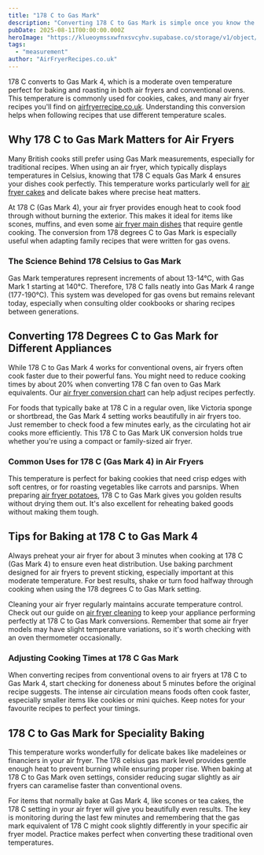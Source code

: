 ```yaml
---
title: "178 C to Gas Mark"
description: "Converting 178 C to Gas Mark is simple once you know the basics. Whether you're using an air fryer or traditional oven, this guide makes it easy. Find out the exact Gas Mark equivalent and get cooking with confidence."
pubDate: 2025-08-11T00:00:00.000Z
heroImage: "https://klueoymssxwfnxsvcyhv.supabase.co/storage/v1/object/public/md/178-c-to-gas-mark-42fa5e3a.png"
tags:
  - "measurement"
author: "AirFryerRecipes.co.uk"
---
```


<p id="">178 C converts to Gas Mark 4, which is a moderate oven temperature perfect for baking and roasting in both air fryers and conventional ovens. This temperature is commonly used for cookies, cakes, and many air fryer recipes you'll find on <a href="https://www.airfryerrecipe.co.uk/" id="">airfryerrecipe.co.uk</a>. Understanding this conversion helps when following recipes that use different temperature scales.</p><h2 id="">Why 178 C to Gas Mark Matters for Air Fryers</h2><p id="">Many British cooks still prefer using Gas Mark measurements, especially for traditional recipes. When using an air fryer, which typically displays temperatures in Celsius, knowing that 178 C equals Gas Mark 4 ensures your dishes cook perfectly. This temperature works particularly well for <a href="https://www.airfryerrecipe.co.uk/recipe-category/cakes" id="">air fryer cakes</a> and delicate bakes where precise heat matters.</p><p id="">At 178 C (Gas Mark 4), your air fryer provides enough heat to cook food through without burning the exterior. This makes it ideal for items like scones, muffins, and even some <a href="https://www.airfryerrecipe.co.uk/recipes" id="">air fryer main dishes</a> that require gentle cooking. The conversion from 178 degrees C to Gas Mark is especially useful when adapting family recipes that were written for gas ovens.</p><h3 id="">The Science Behind 178 Celsius to Gas Mark</h3><p id="">Gas Mark temperatures represent increments of about 13-14°C, with Gas Mark 1 starting at 140°C. Therefore, 178 C falls neatly into Gas Mark 4 range (177-190°C). This system was developed for gas ovens but remains relevant today, especially when consulting older cookbooks or sharing recipes between generations.</p><h2 id="">Converting 178 Degrees C to Gas Mark for Different Appliances</h2><p id="">While 178 C to Gas Mark 4 works for conventional ovens, air fryers often cook faster due to their powerful fans. You might need to reduce cooking times by about 20% when converting 178 C fan oven to Gas Mark equivalents. Our <a href="https://www.airfryerrecipe.co.uk/air-fryer-conversion-chart" id="">air fryer conversion chart</a> can help adjust recipes perfectly.</p><p id="">For foods that typically bake at 178 C in a regular oven, like Victoria sponge or shortbread, the Gas Mark 4 setting works beautifully in air fryers too. Just remember to check food a few minutes early, as the circulating hot air cooks more efficiently. This 178 C to Gas Mark UK conversion holds true whether you're using a compact or family-sized air fryer.</p><h3 id="">Common Uses for 178 C (Gas Mark 4) in Air Fryers</h3><p id="">This temperature is perfect for baking cookies that need crisp edges with soft centres, or for roasting vegetables like carrots and parsnips. When preparing <a href="https://www.airfryerrecipe.co.uk/recipe-category/potatoes" id="">air fryer potatoes</a>, 178 C to Gas Mark gives you golden results without drying them out. It's also excellent for reheating baked goods without making them tough.</p><h2 id="">Tips for Baking at 178 C to Gas Mark 4</h2><p id="">Always preheat your air fryer for about 3 minutes when cooking at 178 C (Gas Mark 4) to ensure even heat distribution. Use baking parchment designed for air fryers to prevent sticking, especially important at this moderate temperature. For best results, shake or turn food halfway through cooking when using the 178 degrees C to Gas Mark setting.</p><p id="">Cleaning your air fryer regularly maintains accurate temperature control. Check out our guide on <a href="https://www.airfryerrecipe.co.uk/air-fryer-cleaner" id="">air fryer cleaning</a> to keep your appliance performing perfectly at 178 C to Gas Mark conversions. Remember that some air fryer models may have slight temperature variations, so it's worth checking with an oven thermometer occasionally.</p><h3 id="">Adjusting Cooking Times at 178 C Gas Mark</h3><p id="">When converting recipes from conventional ovens to air fryers at 178 C to Gas Mark 4, start checking for doneness about 5 minutes before the original recipe suggests. The intense air circulation means foods often cook faster, especially smaller items like cookies or mini quiches. Keep notes for your favourite recipes to perfect your timings.</p><h2 id="">178 C to Gas Mark for Speciality Baking</h2><p id="">This temperature works wonderfully for delicate bakes like madeleines or financiers in your air fryer. The 178 celsius gas mark level provides gentle enough heat to prevent burning while ensuring proper rise. When baking at 178 C to Gas Mark oven settings, consider reducing sugar slightly as air fryers can caramelise faster than conventional ovens.</p><p id="">For items that normally bake at Gas Mark 4, like scones or tea cakes, the 178 C setting in your air fryer will give you beautifully even results. The key is monitoring during the last few minutes and remembering that the gas mark equivalent of 178 C might cook slightly differently in your specific air fryer model. Practice makes perfect when converting these traditional oven temperatures.</p>